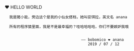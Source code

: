 
❤  HELLO WORLD




      我是猪小能，旁边这个是我的小仙女搭档，她叫安琪拉，英文名 anana

      所有的程序猿里面，我是不是最幸福的？哇哈哈哈哈，你们不要嫉妒我哦


                                      —— bobomico ❤ anana
                                         2019 / 07 / 12 
